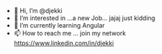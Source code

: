 - 👋 Hi, I’m @djekki
- 👀 I’m interested in ...a new Job... jajaj just kidding
- 🌱 I’m currently learning Angular
- 📫 How to reach me ... join my network https://www.linkedin.com/in/djekki

<!---
djekki/djekki is a ✨ special ✨ repository because its `README.md` (this file) appears on your GitHub profile.
You can click the Preview link to take a look at your changes.
--->
